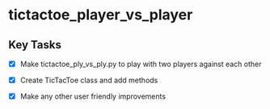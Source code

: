 # tictactoe_player_vs_player

## Key Tasks

- [X] Make tictactoe_ply_vs_ply.py to play with two players against each other

- [X] Create TicTacToe class and add methods

- [X] Make any other user friendly improvements
